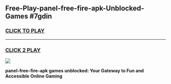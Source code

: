 
## Free-Play-panel-free-fire-apk-Unblocked-Games #7gdin
<h3>
<a href="https://news.freeplayer.one?title=panel-free-fire-apk&ref=8M">CLICK TO PLAY</a></h3>
<hr>

<h3>
<a href="https://news.freeplayer.one?title=panel-free-fire-apk&ref=8M">CLICK 2 PLAY</a>
  
</h3>

<a href="https://news.freeplayer.one?title=panel-free-fire-apk&ref=8M"><img src="https://clearcache.store/games.png"></a>


**panel-free-fire-apk games unblocked: Your Gateway to Fun and Accessible Online Gaming**
